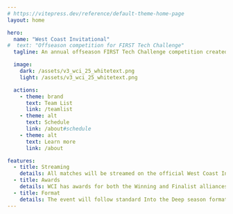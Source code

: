```yaml
---
# https://vitepress.dev/reference/default-theme-home-page
layout: home

hero:
  name: "West Coast Invitational"
#  text: "Offseason competition for FIRST Tech Challenge"
  tagline: An annual offseason FIRST Tech Challenge competition created to highlight team's true potential and to show off what they have accomplished this year in a fun but competitive event.

  image:
    dark: /assets/v3_wci_25_whitetext.png
    light: /assets/v3_wci_25_whitetext.png

  actions:
    - theme: brand
      text: Team List
      link: /teamlist
    - theme: alt
      text: Schedule
      link: /about#schedule
    - theme: alt
      text: Learn more
      link: /about

features:
  - title: Streaming
    details: All matches will be streamed on the official West Coast Invitational YouTube channel and will be available for playback
  - title: Awards
    details: WCI has awards for both the Winning and Finalist alliances, as well as the WCI Board Award that will be given to one truly outstanding team.
  - title: Format
    details: The event will follow standard Into the Deep season format including qualification matches, alliance selection, eliminations, and awards.
---
```


